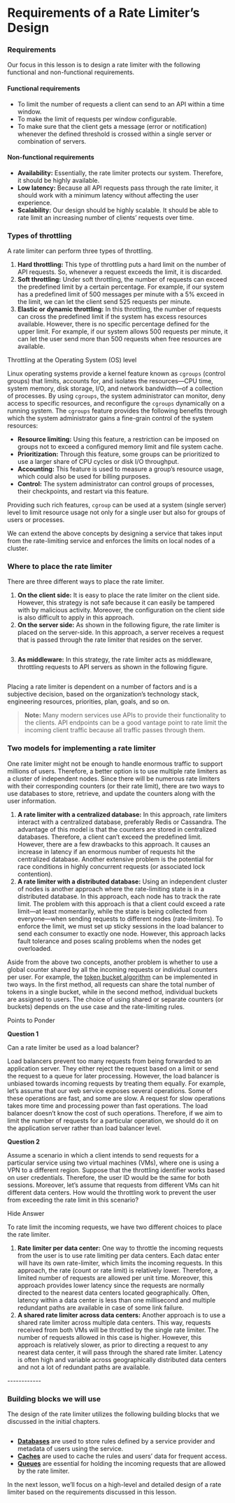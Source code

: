 # Requirements of a Rate Limiter’s Design

### Requirements <a href="#requirements-0" id="requirements-0"></a>

Our focus in this lesson is to design a rate limiter with the following functional and non-functional requirements.

#### Functional requirements <a href="#functional-requirements-1" id="functional-requirements-1"></a>

* To limit the number of requests a client can send to an API within a time window.
* To make the limit of requests per window configurable.
* To make sure that the client gets a message (error or notification) whenever the defined threshold is crossed within a single server or combination of servers.

#### Non-functional requirements <a href="#non-functional-requirements-2" id="non-functional-requirements-2"></a>

* **Availability:** Essentially, the rate limiter protects our system. Therefore, it should be highly available.
* **Low latency:** Because all API requests pass through the rate limiter, it should work with a minimum latency without affecting the user experience.
* **Scalability:** Our design should be highly scalable. It should be able to rate limit an increasing number of clients’ requests over time.

### Types of throttling <a href="#types-of-throttling-0" id="types-of-throttling-0"></a>

A rate limiter can perform three types of throttling.

1. **Hard throttling:** This type of throttling puts a hard limit on the number of API requests. So, whenever a request exceeds the limit, it is discarded.
2. **Soft throttling:** Under soft throttling, the number of requests can exceed the predefined limit by a certain percentage. For example, if our system has a predefined limit of 500 messages per minute with a 5% exceed in the limit, we can let the client send 525 requests per minute.
3. **Elastic or dynamic throttling:** In this throttling, the number of requests can cross the predefined limit if the system has excess resources available. However, there is no specific percentage defined for the upper limit. For example, if our system allows 500 requests per minute, it can let the user send more than 500 requests when free resources are available.

Throttling at the Operating System (OS) level

Linux operating systems provide a kernel feature known as `cgroups` (control groups) that limits, accounts for, and isolates the resources—CPU time, system memory, disk storage, I/O, and network bandwidth—of a collection of processes. By using `cgroups`, the system administrator can monitor, deny access to specific resources, and reconfigure the `cgroups` dynamically on a running system. The `cgroups` feature provides the following benefits through which the system administrator gains a fine-grain control of the system resources:

* **Resource limiting:** Using this feature, a restriction can be imposed on groups not to exceed a configured memory limit and file system cache.
* **Prioritization:** Through this feature, some groups can be prioritized to use a larger share of CPU cycles or disk I/O throughput.
* **Accounting:** This feature is used to measure a group’s resource usage, which could also be used for billing purposes.
* **Control:** The system administrator can control groups of processes, their checkpoints, and restart via this feature.

Providing such rich features, `cgroup` can be used at a system (single server) level to limit resource usage not only for a single user but also for groups of users or processes.

We can extend the above concepts by designing a service that takes input from the rate-limiting service and enforces the limits on local nodes of a cluster.

### Where to place the rate limiter <a href="#where-to-place-the-rate-limiter-0" id="where-to-place-the-rate-limiter-0"></a>

There are three different ways to place the rate limiter.

1. **On the client side:** It is easy to place the rate limiter on the client side. However, this strategy is not safe because it can easily be tampered with by malicious activity. Moreover, the configuration on the client side is also difficult to apply in this approach.
2. **On the server side:** As shown in the following figure, the rate limiter is placed on the server-side. In this approach, a server receives a request that is passed through the rate limiter that resides on the server.

<figure><img src="https://kuweiguge.github.io/Grokking-Modern-System-Design-Interview-Gitbook/assets/Screenshot 2023-09-03 at 1.18.00 AM.png" alt=""><figcaption></figcaption></figure>

3. **As middleware:** In this strategy, the rate limiter acts as middleware, throttling requests to API servers as shown in the following figure.

<figure><img src="https://kuweiguge.github.io/Grokking-Modern-System-Design-Interview-Gitbook/assets/Screenshot 2023-09-03 at 1.18.21 AM.png" alt=""><figcaption></figcaption></figure>

Placing a rate limiter is dependent on a number of factors and is a subjective decision, based on the organization’s technology stack, engineering resources, priorities, plan, goals, and so on.

> **Note:** Many modern services use APIs to provide their functionality to the clients. API endpoints can be a good vantage point to rate limit the incoming client traffic because all traffic passes through them.

### Two models for implementing a rate limiter <a href="#two-models-for-implementing-a-rate-limiter-0" id="two-models-for-implementing-a-rate-limiter-0"></a>

One rate limiter might not be enough to handle enormous traffic to support millions of users. Therefore, a better option is to use multiple rate limiters as a cluster of independent nodes. Since there will be numerous rate limiters with their corresponding counters (or their rate limit), there are two ways to use databases to store, retrieve, and update the counters along with the user information.

1. **A rate limiter with a centralized database:** In this approach, rate limiters interact with a centralized database, preferably Redis or Cassandra. The advantage of this model is that the counters are stored in centralized databases. Therefore, a client can’t exceed the predefined limit. However, there are a few drawbacks to this approach. It causes an increase in latency if an enormous number of requests hit the centralized database. Another extensive problem is the potential for race conditions in highly concurrent requests (or associated lock contention).
2. **A rate limiter with a distributed database:** Using an independent cluster of nodes is another approach where the rate-limiting state is in a distributed database. In this approach, each node has to track the rate limit. The problem with this approach is that a client could exceed a rate limit—at least momentarily, while the state is being collected from everyone—when sending requests to different nodes (rate-limiters). To enforce the limit, we must set up sticky sessions in the load balancer to send each consumer to exactly one node. However, this approach lacks fault tolerance and poses scaling problems when the nodes get overloaded.

Aside from the above two concepts, another problem is whether to use a global counter shared by all the incoming requests or individual counters per user. For example, the [token bucket algorithm](rate-limiter-algorithms.md) can be implemented in two ways. In the first method, all requests can share the total number of tokens in a single bucket, while in the second method, individual buckets are assigned to users. The choice of using shared or separate counters (or buckets) depends on the use case and the rate-limiting rules.

Points to Ponder

**Question 1**

Can a rate limiter be used as a load balancer?

Load balancers prevent too many requests from being forwarded to an application server. They either reject the request based on a limit or send the request to a queue for later processing. However, the load balancer is unbiased towards incoming requests by treating them equally. For example, let’s assume that our web service exposes several operations. Some of these operations are fast, and some are slow. A request for slow operations takes more time and processing power than fast operations. The load balancer doesn’t know the cost of such operations. Therefore, if we aim to limit the number of requests for a particular operation, we should do it on the application server rather than load balancer level.

**Question 2**

Assume a scenario in which a client intends to send requests for a particular service using two virtual machines (VMs), where one is using a VPN to a different region. Suppose that the throttling identifier works based on user credentials. Therefore, the user ID would be the same for both sessions. Moreover, let’s assume that requests from different VMs can hit different data centers. How would the throttling work to prevent the user from exceeding the rate limit in this scenario?

Hide Answer

To rate limit the incoming requests, we have two different choices to place the rate limiter.

1. **Rate limiter per data center:** One way to throttle the incoming requests from the user is to use rate limiting per data centers. Each datac enter will have its own rate-limiter, which limits the incoming requests. In this approach, the rate (count or rate limit) is relatively lower. Therefore, a limited number of requests are allowed per unit time. Moreover, this approach provides lower latency since the requests are normally directed to the nearest data centers located geographically. Often, latency within a data center is less than one millisecond and multiple redundant paths are available in case of some link failure.
2. **A shared rate limiter across data centers:** Another approach is to use a shared rate limiter across multiple data centers. This way, requests received from both VMs will be throttled by the single rate limiter. The number of requests allowed in this case is higher. However, this approach is relatively slower, as prior to directing a request to any nearest data center, it will pass through the shared rate limiter. Latency is often high and variable across geographically distributed data centers and not a lot of redundant paths are available.

\------------

### Building blocks we will use <a href="#building-blocks-we-will-use-0" id="building-blocks-we-will-use-0"></a>

The design of the rate limiter utilizes the following building blocks that we discussed in the initial chapters.

<figure><img src="https://kuweiguge.github.io/Grokking-Modern-System-Design-Interview-Gitbook/assets/Screenshot 2023-09-03 at 1.19.30 AM.png" alt=""><figcaption></figcaption></figure>

* [**Databases**](https://www.educative.io/collection/page/10370001/4941429335392256/4901035478351872) are used to store rules defined by a service provider and metadata of users using the service.
* [**Caches**](https://www.educative.io/collection/page/10370001/4941429335392256/5053577315221504) are used to cache the rules and users’ data for frequent access.
* [**Queues**](https://www.educative.io/collection/page/10370001/4941429335392256/5806944861814784) are essential for holding the incoming requests that are allowed by the rate limiter.

In the next lesson, we’ll focus on a high-level and detailed design of a rate limiter based on the requirements discussed in this lesson.
